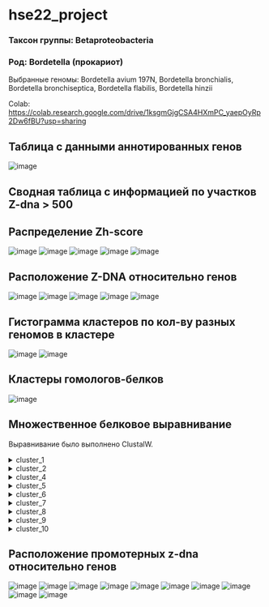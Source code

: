 # hse22_project
### Таксон группы: Betaproteobacteria
### Род: Bordetella (прокариот)
Выбранные геномы:
Bordetella avium 197N,
Bordetella bronchialis,
Bordetella bronchiseptica,
Bordetella flabilis,
Bordetella hinzii

Colab: https://colab.research.google.com/drive/1ksgmGjgCSA4HXmPC_yaepOyRp2Dw6fBU?usp=sharing
## Таблица с данными аннотированных генов
![image](https://user-images.githubusercontent.com/55449081/173464410-c0f2b94b-4b26-4b6b-9d1c-0b1208014822.png)

## Сводная таблица с информацией по участков Z-dna > 500

## Распределение Zh-score
![image](https://user-images.githubusercontent.com/55449081/173464463-411123a9-2dc4-45e1-beef-40828097fc8e.png)
![image](https://user-images.githubusercontent.com/55449081/173464477-06962e0c-e13b-43b1-9651-0f25a001f9ed.png)
![image](https://user-images.githubusercontent.com/55449081/173464496-a63ee966-5b25-4d03-ac69-f2c3162ddffd.png)
![image](https://user-images.githubusercontent.com/55449081/173464505-79c8032c-61a1-44e9-a7a1-275397b1f927.png)
![image](https://user-images.githubusercontent.com/55449081/173464512-12dbcf2f-e085-4a6f-9ef5-b1453e63d506.png)

## Расположение Z-DNA относительно генов
![image](https://user-images.githubusercontent.com/55449081/173464642-38e4cbb8-ec3e-4694-b7f7-0edc8b50724e.png)
![image](https://user-images.githubusercontent.com/55449081/173464656-14d2a9fb-bc81-4b2e-9c58-7c7777f3d97e.png)
![image](https://user-images.githubusercontent.com/55449081/173464661-1f59b1db-e247-402e-9360-fb768b76f233.png)
![image](https://user-images.githubusercontent.com/55449081/173464669-4c7e2333-f36b-4d5c-a963-8af6b538dff7.png)
![image](https://user-images.githubusercontent.com/55449081/173464675-af671567-45ed-4eb8-a2b7-4f9cea5d1d94.png)

## Гистограмма кластеров по кол-ву разных геномов в кластере
![image](https://user-images.githubusercontent.com/55449081/173464760-b8c33aa2-3e93-4546-8a0b-afd4d7614311.png)
![image](https://user-images.githubusercontent.com/55449081/173464766-47672324-19eb-4434-a193-1a2895e1423a.png)

## Кластеры гомологов-белков
![image](https://user-images.githubusercontent.com/55449081/173464944-34619e70-0d8d-42ed-be17-a825a7e49f2b.png)

## Множественное белковое выравнивание

Выравнивание было выполнено ClustalW.


<details>
  <summary>cluster_1</summary>
    
  ```  
CLUSTAL 2.1 multiple sequence alignment


WP_012416019.1      MPHYRSRTSTHGRNMAGARALWRATGMKDGDFGKPIIAVVNSFTQFVPGHVHLKDLGALV
WP_029578004.1      MPHYRSRTSTHGRNMAGARALWRATGMKDGDFGKPIIAVVNSFTQFVPGHVHLKDLGALV
WP_033451559.1      MPHYRSRTSTHGRNMAGARALWRATGMKDGDFGKPIIAVVNSFTQFVPGHVHLRDLGALV
WP_066653281.1      MPQYRSRTSTHGRNMAGARALWRATGMKDGDFGKPIIAVVNSFTQFVPGHVHLRDLGALV
WP_066343688.1      MPQYRSRTSTHGRNMAGARALWRATGMKDGDFGKPIVAVVNSFTQFVPGHVHLRDLGALV
                    **:*********************************:****************:******

WP_012416019.1      ASQIEAAGGVAKEFNTIAVDDGIAMGHGGMLYSLPSRELIADSVEYMVNAHCADAMVCIS
WP_029578004.1      AGQIEAAGGVAKEFNTIAVDDGIAMGHGGMLYSLPSRELIADSVEYMVNAHCADAMVCIS
WP_033451559.1      ASEIEAAGGVAKEFNTIAVDDGIAMGHGGMLYSLPSRELIADSVEYMVNAHCADAMVCIS
WP_066653281.1      AGEIEAAGGIAKEFNTIAVDDGIAMGHDGMLYSLPSRELIADSVEYMVNAHCADAMVCIS
WP_066343688.1      AREIEAAGAIAKEFNTIAVDDGIAMGHDGMLYSLPSRELIADSVEYMVNAHCADAMVCIS
                    * :*****.:*****************.********************************

WP_012416019.1      NCDKITPGMLMAAMRLNIPVVFVSGGPMEAGKVVSPTDGKVI-KLDLVDAMIKAADPNVS
WP_029578004.1      NCDKITPGMLMAAMRLNIPVVFVSGGPMEAGKVISPTDGKVIAKLDLVDAMIKAADPNVS
WP_033451559.1      NCDKITPGMLMAAMRLNIPVVFVSGGPMEAGKITSPVDGKVIAKLDLVDAMIKAADPNVS
WP_066653281.1      NCDKITPGMLMAAMRLNIPVVFVSGGPMEAGKIKSPTDGKVLAKIDLIDAMIKAADPAMS
WP_066343688.1      NCDKITPGMLMAAMRLNIPVVFVSGGPMEAGKIKSPTDGKVLAKIDLIDAMIKAADPKMS
                    ********************************: **.****: *:**:********* :*

WP_012416019.1      DAEAEQVERSACPTCGSCSGMFTANSMNCLTEAIGLALPGNGTIVATHAWRRGLFEQAGR
WP_029578004.1      DAEAEQVERSACPTCGSCSGMFTANSMNCLTEAIGLALPGNGTIVATHAWRRGLFEQAGR
WP_033451559.1      DAEAEEVERSACPTCGSCSGMFTANSMNCLTEAIGLALPGNGTIVATHAWRKGLFEQAGR
WP_066653281.1      DADVAEYERSACPTCGSCSGMFTANSMNCLTEALGLALPGNGTIVATHAWRKGLFEQAGR
WP_066343688.1      DADVAEYERSACPTCGSCSGMFTANSMNCLTEALGLALPGNGTIVATHAWRKGLFEEAGR
                    **:. : **************************:*****************:****:***

WP_012416019.1      LVVDLCRRYYEQDDASVLPRSIATKAAFENAMSLDVAMGGSTNTVLHLLAAAQEAGVDFT
WP_029578004.1      LIVDLCRRYYEQDDSSVLPRSIATKAAFENAMSLDVAMGGSTNTVLHLLAAAQEAGVDFT
WP_033451559.1      LVVELCRRYYEQDDASVLPRSIATKSAFENAMTLDVAMGGSTNTVLHLLAAAQEAGVDFT
WP_066653281.1      LVVDLCRRYYEQDDASVLPRNIATKAAFQNAMTLDVAMGGSTNTVLHLLAAVQEAGVDFT
WP_066343688.1      LVVELCRRYYEQDDASVLPRNIATKAAFENAMTLDVAMGGSTNTVLHLLAAVQEAGVDFT
                    *:*:**********:*****.****:**:***:******************.********

WP_012416019.1      MADIDRISRKVPCLCKAAPATDKYHIEDVHRAGGILGILGELGRANLLDLSCGNVHSGTL
WP_029578004.1      MADIDRISRKVPCLCKAAPATDKYHIEDVHRAGGILGILGELARADLLDLSCGNVHSGTL
WP_033451559.1      MSDIDRISRRVPCLCKAAPATDKYHIEDVHRAGGILGILGELGRADLLDLSCGNVHSGTL
WP_066653281.1      MADIDRISRRVPCLCKAAPATDKYHIEDVHRAGGVIGILGELARAGLLDLSTGNVHSGTL
WP_066343688.1      MADIDRISRRTPCLCKAAPATDKYHIEDVHRAGGVIGILGELARGGLLDLSVGNVHSGTL
                    *:*******:.***********************::******.*..***** ********

WP_012416019.1      GQAIAQWDVAGGAGEAAQTFYRAAPGGVPTTVAFSQDKTFLTLDLDRKAGCIRSKEHAYS
WP_029578004.1      GKAIAQWDVAGGAGEDAQKFYRAAPGGVPTTVAFSQDKTFLTLDMDRKTGCIRSKENAYS
WP_033451559.1      GEAINQWDINGGAGEAAQKFFRAAPGGIPTTVAFSQDATFLTLDMDRQTGCIRDKAHAYS
WP_066653281.1      GKALEQWDVNGGAGEAAQKFYRAAPGGVPTQVAFSQDQTYLTLDLDRANGCIRDLEHAYS
WP_066343688.1      GKALEKWDIAGGAGEQARKFYRAAPGGVPTQVAFSQDATYLTLDLDRSNGGIRDMAHAYS
                    *:*: :**: ***** *:.*:******:** ****** *:****:**  * **.  :***

WP_012416019.1      QDGGLAVLYGNLAEKGCIVKTAGVDESQWVFTGRARVFESQEDAVEGILGDKVEAGDVVI
WP_029578004.1      KDGGLAVLYGNLAEKGCIVKTAGVDESQWVFTGRARVFESQEDAVEGILGDKVVDGDVVI
WP_033451559.1      QDGGLAVLYGNLAEKGCIVKTAGVDESQWVFTGRARVFESQEDAVEGILGDRVQAGDVVI
WP_066653281.1      KDGGLAVLYGNLAEKGCIVKTAGVDESQLTFQGRARVFESQDQAVEAILADKIVPGDVVV
WP_066343688.1      KDGGLAVLYGNLAEKGCIVKTAGVDESQLVFKGRARVFESQDAAVEAILGDKVVAGDVVV
                    :*************************** .* *********: ***.**.*::  ****:

WP_012416019.1      IRYEGPKGGPGMQEMLYPTSYLKSKGLGKTCALFTDGRFSGGSSGLVIGHASPEAAEGGA
WP_029578004.1      IRYEGPKGGPGMQEMLYPTSYLKSKGLGKTCALFTDGRFSGGSSGLVIGHASPEAAEGGT
WP_033451559.1      IRYEGPKGGPGMQEMLYPTSYLKSKGLGKTCALFTDGRFSGGSSGLVIGHASPEAAEGGT
WP_066653281.1      IRYEGPKGGPGMQEMLYPTSYLKSKGLGKSCALFTDGRFSGGSSGLVIGHASPEAAEQGT
WP_066343688.1      IRYEGPKGGPGMQEMLYPTSYLKSKGLGKSCALFTDGRFSGGSSGLVIGHASPEAAERGA
                    *****************************:*************************** *:

WP_012416019.1      IGLVEDGDVIEIDIPKRRMHLAVDDAELARRRAAMDARGDKAWQPLDRERVVSLALQAYA
WP_029578004.1      IGLVEDGDVIEIDIPNRRMHLAVEDNELARRRAAMEARGEQAWKPVDRQRVVSLALQAYA
WP_033451559.1      IGLVEEGDTIEIDIPNRRIHLAVGDTVLAERRAAMQARGEQAWQPVDRERAVSQALRAYA
WP_066653281.1      IGLVRDGDAIQIDIPNRRIHLEVSATELAARRQEMESRGDRAWKPVDRQRVVSQALQAYA
WP_066343688.1      IGLVRDGDGIHIDIPNRRINLEVSEADLAARRQEMESRGDKAWKPGDRQRVVSQALQAYA
                    ****.:** *.****:**::* *    ** **  *::**::**:* **:*.** **:***

WP_012416019.1      ALATSADRGAVRDLSQIKR-
WP_029578004.1      ALATSADRGAVRDLSQLKR-
WP_033451559.1      ALATSADRGAVRDLSQLKR-
WP_066653281.1      ALATSADRGAVRDVSQLTRR
WP_066343688.1      ALATSADRGAVRDVSQLTRR
                    *************:**:.* 

  ```
</details> 

<details>
  <summary>cluster_2</summary>
    
  ```  
  
 CLUSTAL 2.1 multiple sequence alignment


WP_012418301.1      ------------MTETAN-RRSRLVLGNWKMHGSLAENASLLAALRAADPALHCEIGVCV
WP_142175291.1      ------------MTENAATRRTRLVLGNWKMHGSLAENASLLAALRAADPASHCEIGVCV
WP_003813996.1      ------------MTTAEN--RARLVLGNWKMHGNLAENAALLAELRAADAAAHCEMGVCV
WP_066655442.1      MQGTQSGTRGATASAAQDGARARLVLGNWKMHGSLNDNAALLTALRAGAGAATCEIGVCV
WP_066359364.1      ------------------------------MHGSLAENAALLDALRARAGAGTCQIGVCV
                                                  ***.* :**:**  ***   *  *::****

WP_012418301.1      PFPYLAQASAALSGSAISWGAQDVSAQAKGAFTGEVSASMLKDFGSRWALAGHSERRTLH
WP_142175291.1      PFPYLAQASAELSGSAIGWGAQDVSAQAKGAFTGEVSAAMLKEFGCRWALAGHSERRSLH
WP_003813996.1      PFPYLAQTAAALQGSAIGWGAQDVSAHAKGAYTGEVAAPMLAEFGCRWVLVGHSERRTLH
WP_066655442.1      PFPYLAQVEVLLKGSAVSWGAQDISVHDKGAYTGEVSGAMLNDFGCRWALAGHSERRAMH
WP_066359364.1      PFPYLAQAQALLDGSAVSWGAQDISVHDKGAYTGEVSAAMLKDFGCRWALAGHSERRAMH
                    *******. . *.***:.*****:*.: ***:****:..** :**.**.*.******::*

WP_012418301.1      GETDQEVADKARAALAAGLRPVVCVGESLAEREAGQTLAIIERQLAPVLALGREAVAGMV
WP_142175291.1      GETDQQVADKARAALAAGLVPVVCVGESLAEREAGQTLAIIERQLAPVLALGREAVAGMV
WP_003813996.1      AESDQLVADKARAALEAGLTPVVCVGESLQEREGGNTLGVIERQLEPVLALGRDALVRMV
WP_066655442.1      AESDVLVAEKAKAALAVGLTPVVCVGETLAEREGGNTLGVIERQLEPVLDLGAEALGRMV
WP_066359364.1      GETDELVAQKARTALAAGLTPVVCVGETLAEREGGNTLGVIERQLEPILALGAQSLNHLV
                    .*:*  **:**::** .** *******:* ***.*:**.:***** *:* ** :::  :*

WP_012418301.1      LAYEPVWAIGTGLSATPEQAQEVHAAIRAALAGLGATQVQVLYGGSVKAANAASLFAMAD
WP_142175291.1      LAYEPVWAIGTGLSATPEQAQEVHAAIRAALVKLGAGQIQVLYGGSVKAANAASLFAMAD
WP_003813996.1      LAYEPVWAIGTGRTASPEQAQEVHSAIRVALDGLQASQVRVLYGGSVKGANAASLFAMPD
WP_066655442.1      LAYEPVWAIGTGRTATPEQAQEVHSAIRVALRGLGVPQVRVLYGGSVKAANAATLFAMPD
WP_066359364.1      LAYEPVWAIGTGRTATPEQAQEVHGAIRVALRGLGVPQVRILYGGSVKAANAAELFAMPD
                    ************ :*:********.***.**  * . *:::*******.**** ****.*

WP_012418301.1      IDGALVGGASLVAEEFLRIAAN
WP_142175291.1      IDGALVGGASLVAEEFLRIAAN
WP_003813996.1      IDGGLVGGASLVAEEFLRIAAA
WP_066655442.1      IDGALVGGASLVADEFLRIAAI
WP_066359364.1      IDGALVGGASLVADEFLRIAAI
                    ***.*********:******* 
  
<details>
  <summary>cluster_3</summary>
    
  ```    
  
CLUSTAL 2.1 multiple sequence alignment


WP_012417221.1      MNTS-CLNIDLHCHSTMSDGMLPPADVARRAHANGVDVWALTDHDEVSGVAQARAAAAEL
WP_029580560.1      MDSA-RLNIDLHCHSTVSDGMLPPAEVARRARANGVDVWALTDHDEVGGLDEARAAAAEV
WP_003812407.1      MNIA-APNVDLHCHSTVSDGSMPPAAVARRAHANGVDVWALTDHDEIGGVAEAAQAAAGL
WP_066665243.1      MPIPRYSNVDLHCHSTVSDGVLSPADVAARARANGVDVWALTDHDEVSGLAEAAAAAADV
WP_066351773.1      MPTTPARNVDLHCHSTVSDGVLSPRDVALRARANGVDVWALTDHDEVGGLAEAAEAAREA
                    *  .   *:*******:*** :.*  ** **:**************:.*: :*  **   

WP_012417221.1      GMRFITGAEISVTWAGQTVHIVGLHFDDSNPALVEGLRKTRAGRAGRARQIGERLASLGM
WP_029580560.1      GLRYFTGAEISVTWAGQTVHIVGLCFDDKDRTLVEGLRKTRAGRAGRALRIGERLAALGM
WP_003812407.1      GMRFVAGVEISVTWAGLTVHIVGLRVDPANEALVQGLRDTRAGRAARAVQIGERLAGLGM
WP_066665243.1      GLRFVTGVEISVTWAAQTVHIVGLGFDAEHAVLREGLRRTRAGRADRARRIGERLADMGM
WP_066351773.1      GLRFVTGVEISVTWAGQTVHIVGLGFDPQHQGLREGLRRTRAGRADRARKIGENLAAMGM
                    *:*:.:*.*******. ******* .*  .  * :*** ****** ** :***.** :**

WP_012417221.1      PGAYEGALPFAGNPELISRTHFARYLVEAGYCPDVQTVFNTYLGDNCPGHVPMQWARLAD
WP_029580560.1      PGAYEGALPFAGNPELISRTHFARYLVEAGYCPDVQTVFNKYLGDDCPGHEPMQWATLAE
WP_003812407.1      PGAYEGALPFAGNPELISRTHFARFLVEAGYCPDVQTVFNKYLGDDCPGHVPMQWASLAE
WP_066665243.1      PGAFEGALPFAGNPELISRTHFARYLVEAGFCPDVQTVFTKYLGDDRPGQVAIQWATLAE
WP_066351773.1      PGAFEGALPFAGNPELISRTHFARYLVEAGFCPDVQTVFNKYLGDDCPGQVAIQWATLPE
                    ***:********************:*****:********..****: **: .:*** *.:

WP_012417221.1      AVGWIRGAGGRAVIAHPGRYKYTALQFAALFDEFLQLGGEGIEVVTGSHTKHEAVHYAGV
WP_029580560.1      AVGWIRGAGGRAVIAHPGRYKYTPLQFAALFDEFLQLGGEGIEVVTGSHTAQEAVHYAGV
WP_003812407.1      AVGWIRGAGGCAVIAHPGRYKYSPMQFDALYDEFLQLGGTGIEVVTGSHTSEEARRYAEV
WP_066665243.1      AVGWIHEAGGRAVIAHPGRYKYTRIQFSALFDEFKALGGEGIEVTTGSHTSEECRRYADV
WP_066351773.1      AVGWIHDAGGRAVVAHPGRYKYTPLQFTALFDEFQALGGEGVEVTTGSHTSDECRHYALV
                    *****: *** **:********: :** **:***  *** *:**.***** .*. :** *

WP_012417221.1      ARRYGFLASRGSDFHSMGESRVDLGCLPPLPEDLKPVWHDWV
WP_029580560.1      ARRYGFLASRGSDFHSAGESKADLGRLPPLPDDLKPVWHDWL
WP_003812407.1      ARRHGFLASRGSDFHSPTESRVDLGRLPPLPPDLKPVWHDWF
WP_066665243.1      AREHGFLASRGSDFHSPSESRVDLGRLPPLPADLRPVWHDWF
WP_066351773.1      ARERSLLASRGSDFHSPHESRVDLGRLPPLPADLKPVWHDWF
                    **. .:**********  **:.*** ***** **:******.


</details> 


<details>
  <summary>cluster_4</summary>
    
  ```  
CLUSTAL 2.1 multiple sequence alignment


WP_012415876.1      ----MAIDNRLLPNTLAAQAAALPSAWSQALAAPGVAQALDHIINHVEARLAAGATVYPA
WP_029579829.1      ----MAIDNRLLPHALAAQVAGLPAEWAQVLAAPRVALALDGVIRHVEARLAEGATIYPA
WP_003807216.1      ----MPNDNRLAPAALAAQAAALPAAWRHVLEQPAVARAFASVLGHVEQRLAEGAVVYPA
WP_066663680.1      MPLALPANNCLS-TPLAELANRLPPAWSAALREPSCARALADICAHVDQRVGAGVTVYPH
WP_066672232.1      ----MDNQNRLR-TPLSVLVSQLPEDWAPALAAPAAARALPELCGHVDGRVDAGATVYPC
                        :  :* *   .*:  .  **  *  .*  *  * *:  :  **: *:  *..:** 

WP_012415876.1      TPLRALSSLAPSEVRVVILGQDPYHGPGQAQGLAFSVPDDCKCPPSLRNIFKEIGRDYAL
WP_029579829.1      TPLRALSALAPSEVRVVILGQDPYHGPGQAQGLAFSVPDDCKCPPSLRNIFKEIGRDYAL
WP_003807216.1      TPFRALDQLAPADVRVVILGQDPYHGPGQAQGLAFSVPDDCKCPPSLRNIFNEIAVDYPR
WP_066663680.1      APFRALEMLAPQDVRVVILGQDPYHGPGQAQGLAFSVPDDCKRPPSLRNIFKEIAAEYPE
WP_066672232.1      TPFRALEMLQPRDVKVVILGQDPYHGPGQAQGLAFSVPDSCKRPPSLRNIFKEIAAEYPD
                    :*:***. * * :*:************************.** ********:**. :*. 

WP_012415876.1      DGKPG-HDLTPWVKQGVLLLNTALTVEDGQPASHAKRGWETVTDALFTQVAQDPTPKVFL
WP_029579829.1      SGTPG-HDLSPWVEQGVLLLNTSLTVEDGQPGSHAKKGWETVTDAIFARVAQDPAPKAFL
WP_003807216.1      PTR---HDLSAWTRQGVLLLNTSLTVEDGQPGSHAKRGWETVTDALIAEVARDPSPKVFL
WP_066663680.1      LGVPAGNDLTPWVRQGVLLLNTSLTVEDGQPASHARRGWEVVTDALIGLAARQPQPKVFM
WP_066672232.1      KGIPAGNDLTPWVRQGVLLLNTSLTVEDGQPGSHARRGWEAITDALIALVARQPQPKVFM
                          :**:.*..********:********.***::***.:***::  .*::* **.*:

WP_012415876.1      LWGAHAQAKAALLPPGHAHLVLSANHPSPLSATRAPTPFIGCGHFRLTNEWLEKQGQTLI
WP_029579829.1      LWGAHAQAKTALLPPGHPHLVLTANHPSPLSATRPPAPFIGCGHFRLTNDWLAKQGQTLI
WP_003807216.1      LWGAHAQAKQALVPADAGHLVLAANHPSPLSARRPPVPFVGCGHFRQTNAWLQQRGQKPV
WP_066663680.1      LWGAHAQSKRTLLPDNDTTLVLMANHPSPLSASRPPVPFLGCGHFRQANDWLLAHGQNVV
WP_066672232.1      LWGAHAQSKRPLLPDDGNTLVLMANHPSPLSASRPPQPFLGCGHFRLANDWLLTHGQEIV
                    *******:* .*:* .   *** ********* *.* **:****** :* **  :**  :

WP_012415876.1      DWTATFKKIPAQAEFRL
WP_029579829.1      DWTRTFKKNPHQAEFRL
WP_003807216.1      DWSGEQNNASRQGEFAL
WP_066663680.1      DWGLPDKKLAQQGEFRL
WP_066672232.1      DWGLPQKTLASQQEFRL
                    **    :. . * ** *
  ```
</details> 


<details>
  <summary>cluster_5</summary>
    
  ```  
CLUSTAL 2.1 multiple sequence alignment


WP_012418714.1      MLP--ALPTPTRFALRALNTLLDREAWARERLARHGGKTVRFALNGFGLSLTIDNEGRVQ
WP_029580073.1      MLPFPVLPTPARVALRVLNTLLDREAWARERLVRHSGKTLRFALGGFGAALTIDSEGRLQ
WP_003815107.1      MLPFAALPTLPRIAARALNALLERESWARDRLARHAGKTVRFALGGLALSLTIDSEGRVQ
WP_066663254.1      MLPIPALPDPTRLPVRALNALLRREDWARARLARHGGKTVRLAAGAFKLSLTIDSEGYTD
WP_066672109.1      MLAIPALPDPGRAAVRALNALLRREDWARARLARHAGKTVRLAGGALKLSLTIDSEGYTD
                    **.  .**   * . *.**:** ** *** **.**.***:*:* ..:  :****.**  :

WP_012418714.1      ESDPAIVPDVTLSALPERLSLLQFLP------------------------GSPKP---DM
WP_029580073.1      EADPAIVPDVTLSAVPERFSLLRLLP------------------------GSPRP---DL
WP_003815107.1      EADSAVVPNVTLSAA-ESFSLARLLP------------------------GDGRA---DF
WP_066663254.1      IADRAIVPDVTLTVDPARFSVVRLLR-----GPG-------DGALQSDPAATARARADAI
WP_066672109.1      LADPAVVPDVTLTADPSRFRLARLFQAGAENGPAGVARPGMDDREGSDPAASARARAEAI
                     :* *:**:***:.    : : :::                         .  :.    :

WP_012418714.1      AEVTHISGDAALAQVVADLARDLRWDAQDDLARVIGDIPALRLTAGLQAFLRGTREAARR
WP_029580073.1      AEVTHISGDAALAQVVADLARDLRWDVEDDLARVVGDIPALRLISGAKAVLQGSRQAAGR
WP_003815107.1      ADLTHISGDAALAQVVADLARDLRWDAEDELARVVGDIPAARLLGGVRALAGGAREAGGR
WP_066663254.1      ADMTHISGDAGLAQVVAELAAQLRWDAEDDMARLIGDIPAMRLAGGARALSAGLRNAASR
WP_066672109.1      ADMTHIAGDAGLAQVVAELAAQLRWDVEDDLARWLGDIPAARLVAGARAVSAGLRGAAAR
                    *::***:***.******:** :****.:*::** :***** ** .* :*.  * * *. *

WP_012418714.1      MAGNTAEYLAEESRVLAGRPVFEQWRLDLTELQQDTDRLARSIGALQSRLAALPLRGNRS
WP_029580073.1      LAGNAAEYLAEESGMLAGRPALEQWRLDQADLERETQRLAHSVAALQARLAGLAPGGARS
WP_003815107.1      LARNVSEYLAEESAVLVGRPQWEQWRLDLARFGADSDALARSAAALEARLARLDARRGA-
WP_066663254.1      LGSNLAEYLSQEQPVLTARPSMEAWHEGVAQAQASIEALHARATALQARVGRLGAGRGAA
WP_066672109.1      LGGNLAEYLSQERPILAPRTLMGNWADDIARANAALDAAHARATALQARLARVQD-RQDA
                    :. * :***::*  :*. *.    *  . :      :       **::*:. :       

WP_012418714.1      --------
WP_029580073.1      --------
WP_003815107.1      --------
WP_066663254.1      SYRGKGGT
WP_066672109.1      AARGNGGA


  ```
</details> 


<details>
  <summary>cluster_6</summary>
    
  ```  
CLUSTAL 2.1 multiple sequence alignment


WP_012416544.1      MAHRHSPVINRQVRIELLRARAAIEREALAQNIAEAGHALEPSNLIKSLLPRFSKGQTSQ
WP_029579467.1      MAHRQSPAVERQVRIELLRARAAIERESLAQSIAEAGQALEPANLVRGLLPRLTQGGATQ
WP_003809434.1      MA-RHSASVDRMVRLELLRARAALEREALAQGIVEAGRTLTPGNMVKSIWPSLGKANTSR
WP_066662303.1      MS-KISPAVDRQVRIELLRARAAVEREALVHGMTDLTQSLSPRHLVKSLMPRMGVGNSSK
WP_066345025.1      MS-KMSPEVDRQVRIELLRARAAVEREALVHNVAGLTASLSPSHLVKGLVPRLSAGNMPM
                    *: : *. ::* **:********:***:*.:.:.    :* * ::::.: * :  .  . 

WP_012416544.1      WLVQAYNLARRYPFVSSAASALFMR-GGKRLGFLRWAGIGLAGWQLFRTWKAEQKSDES-
WP_029579467.1      WMWQAYRLARRYPIVSSAASALFMG-GGKRLGMLRWAGLGLVGWQLLRAWLKPDDRGQA-
WP_003809434.1      LFWQAFALVRRYPFVSSTLSAMVMGRGARRSGLLKLAGVALVGWQAYRIWQSAREERQAD
WP_066662303.1      LAWQAFSMVRRYPVIMSTVSAVFLR--GKRSRLLKLATAATVGWQVYRGWRARHDADA--
WP_066345025.1      MAWQAFSVVRRYPVIMSTLSAIFLR--GKRSRLLKLATAGAVGWQVYRGWRARQASDAAT
                       **: :.****.: *: **:.:   .:*  :*: *  . .***  * *          

WP_012416544.1      ----------------
WP_029579467.1      ----------------
WP_003809434.1      ----------------
WP_066662303.1      ---TSPVGPTSHQPYP
WP_066345025.1      QAVTNPVPPTSRPLSF

  ```
</details> 


<details>
  <summary>cluster_7</summary>
    
  ```  
CLUSTAL 2.1 multiple sequence alignment


WP_012417834.1      MQVILLEKVSNLGNLGEVVRVRDGYARNFLIPQKKARRATDAALKEFEARRVELEKIQAE
WP_029579689.1      MQVILLEKVVNLGNLGEVVRVRDGYARNFLIPQKKARRATEAALQEFEARRAELEKAQAE
WP_003813092.1      MQIILLEKVANLGNLGEVVRVRDGYARNFLIPQKKARRATDAALKEFEARRAELEKVQAE
WP_066656299.1      MEVILLEKVPGKGNLGDIVRVRDGHARNWLIPQKMARRATAAAKQEFEARRAELEKIQAE
WP_066352661.1      MEVILLEKVPGKGNLGDKVRVRDGYARNYLIPQKMAQRVTPKVLEAFEARRAELEKAQAE
                    *::****** . ****: ******:***:***** *:*.*  . : *****.**** ***

WP_012417834.1      KLAAAQALGERLNGYQLKVAQKAGVDGRLFGSVTNADIAEGLRTAGFEGVEKSQVRLPNG
WP_029579689.1      KLAVAQALGERLNGYQLKIVQKAGVDGRLFGSVTNADIAEGLRAAGFEGVEKGQVRLPNG
WP_003813092.1      KLAAAQALAERLNGFQLKISQKAGVDGRLFGSVTNADVAEGLRKAGFEAVEKSQVRMPNG
WP_066656299.1      KLAAAQSVGERLSGQQVKILQKAGVDGRLFGSVTSADIVEALRKAGFDTVEKAQVRLPAG
WP_066352661.1      KLAAAQSVGERLNGQQVKIQQKAGVDGRLFGSVTSADIMEALHKAGFESVEKSNVRLPAG
                    ***.**::.***.* *:*: **************.**: *.*: ***: ***.:**:* *

WP_012417834.1      QLKTVGEFPIQVGLHADVLVDVTVLVEGEMN
WP_029579689.1      QLKAVGEYPVQVALHADVLVDVTILVEGEMN
WP_003813092.1      QIKAVGEYPVQAVLHADVVADVVVLVEGEMA
WP_066656299.1      PLKAVGEYSVQVALHADVVTDVTIVIEGDIA
WP_066352661.1      PLKAVGEYPVQVGLHADVVAEITVVVEGDIA
                     :*:***:.:*. *****:.::.:::**:: 
                                    

  ```
</details> 


<details>
  <summary>cluster_8</summary>
    
  ```  
CLUSTAL 2.1 multiple sequence alignment


WP_012416172.1      MIKLRAVLRHVLVWWLPGLAMLAALAASFVLWLVATQNGSRLLLTSAVQLLDGQIENIEG
WP_142175477.1      MTKLRAVLRHLLIWWLPGLAMLAALAASFVFWLVASHNGSRLLVSSAVQLLGGEVENIEG
WP_126622022.1      MSKIWGVVRHILVWWVPGVAMLAALACGFVFWTVASQNGTRLLLDTVARQLDGEIAGVRG
WP_066653772.1      MKVLRGLIRNVLVWWLPTLLLVFAVAAGAAGWVFATQAGARWLVQTAVAQLDGRVQAVQG
WP_066667941.1      MKILARLLRDVVVWWLPTLLLFLCAVGAGAAWLAGTQAGAQWLARNALPQAGARAQDVTG
                    *  :  ::*.:::**:* : :. . . . . *  .:: *:: *  ..    ...   : *

WP_012416172.1      SVLRGLRIGKLDVTVAATQVRADDLGLDVDWRALGQGRAHVRALTAANLAIGLPPSEEAG
WP_142175477.1      SVLLGLRLGRLDVTVAGTRIEAGNLWLDVDWSELGHRRAHVRALTADRLAVGLPPPGPDG
WP_126622022.1      SVLRGLRVDRIRLSVADVDVAVDDLRLDVAWRALGQRLLHVRELAATRVEVGLHTP----
WP_066653772.1      SLWRGLRVGRLSIDVSGVAVAATDLAVQLAWPDLLQRRLRVSDLSVADLAVVVGPTDPRT
WP_066667941.1      SVWRGLRFGHLSVDTDGVSVDARDLALTVQWAELLQRRLRVRDLSAASLTVDIADTPADA
                    *:  ***..:: : .  . : . :* : : *  * :   :*  *:.  : : :  .    

WP_012416172.1      AKPPQESGLPESLSLPVSIDVDRLAVGRFSLTQAGKPLPVALSDIVLALHVQRDKAARLA
WP_142175477.1      QADGEAGGLPESLSLPVSIDVDRLAVGEFALRRGGQPLPVGLHDIALALHVQREAAARLE
WP_126622022.1      ATPPPDSDEPFALRLPVELALDRLSLGEFVLRQDGEPLPVSAGELQASLAAGR-HGARLT
WP_066653772.1      ETPAPAGTPP---SLPLDIVVERLAVGTFALHRDGQPLPVALSGLQAAGSVTA-GGARLR
WP_066667941.1      TPAEASGGPP---SIPLDIVVEHLAVDEFSLRLNGEPLPVAVGGLQAALRAGA-GGAEVR
                          .  *    :*:.: :::*::. * *   *:****.   :  :  .    .*.: 

WP_012416172.1      VESLRVDHDEGQLRLNGVLDLHELAAPWPLSAQIEARAAATRPDSTLCVEWD--HAGRKR
WP_142175477.1      IQSLRVDHPQARLRLNGLLDVRRLAAPWPLSARLQARLAAARSDASVCAELGGVKPAQQR
WP_126622022.1      LDSLRVTHAVGTLRAQGRLDVASLAQPWPLTASLDLQAQGSGPESPLCLAPLLDARDKTA
WP_066653772.1      IDALHAAHAVADADLRGEATLKQLAAPWPLDANVHVSIRGTTPESPVCVGRFVTAAAPAP
WP_066667941.1      IDALDLKHDWGDARLKGQAELKRLAAPWPLNARLHVTAQGQGADSPLCVGRLVGDLAKGK
                    :::*   *  .    .*   :  ** **** * :.    .  .::.:*            

WP_012416172.1      EEAAAKAGELGAYLMTQPQAQHQAAALLG---RDAVIDDTGRQRWLETLDQMCPVTVSVR
WP_142175477.1      EQEAARAGEQGAYLVTRPEVAESAASTLGGQAPDAGEAALRRERWREAVGQLCPIALSAQ
WP_126622022.1      KDKAATDKGKDKGKDKGKDKGKDKGKDKG---KDKGKDDAGEK--PDEPADPCGLALQVQ
WP_066653772.1      SPSASHRGAATTPAAAASNRQAGAA-----------------PAAASDSADPCHVDADLR
WP_066667941.1      S----------APSAAGS---------------------------PAHPVDPCLIEADVQ
                    .                                                 : * :  . :

WP_012416172.1      AQGSMDQLALTLKGDGGGIAIDAQAALAPLAAFPLRGARVDIKRDDGSGLSATLDWQTAE
WP_142175477.1      AEGSLDRLAVTLQGSGAGLQLDAQAGLAPMAGFPLRDARLDLKRDDGSGLGAVLDWQGAG
WP_126622022.1      AQGTLEQLEAELTGAGQGLALEARAGLLPQAPFPLRTASLKLTREDKSSLAATLDWQPQP
WP_066653772.1      LDGSLDAMDADLQAQGAGAALVAHAELTPQGRIPLRRATLALELADRTSAGLALEVARDD
WP_066667941.1      ADGSLDAMAATLAAQGAGAHLAAKADLAPQAAMPLRAADASLRLADGTSASVSLAVARDD
                     :*::: :   * . * *  : *:* * * . :*** *   :   * :. .  *      

WP_012416172.1      QAGAPDHVKAELRADRLDLRRLVGDRLPQALLSAQAEVQAEVLNLSELLSASVRLNIAPD
WP_142175477.1      QPGTPDRVQARVTADRLDLKRLLGDWLPPAILSAEAEIKAGVQDLSDLRSADVRLRVAPD
WP_126622022.1      GQPGRDRVVATFEAERLDLQRLAGEAIPPAMLSARGGLDAEVDDLSRLHRATLTLDVTKG
WP_066653772.1      AAAT-NRVQGKLTADRLDLGRLLAGLVPPAMLSTRASFDAEFTDRYVLRRAAVDLGVDKG
WP_066667941.1      AAGG-IRVRGKIAADRLDLARLSGNAIPPSVLSTGGGFDALLTDAYVLRDAGLDLSIGAG
                          :* . . *:**** ** .  :* ::**: . ..* . :   *  * : * :  .

WP_012416172.1      SRWNQQALSGAVKADLR----------AGGGALAPGLPAGWRLPMLDIDLTLGKNRILAQ
WP_142175477.1      SRWNKQPLAGALSFELRTE--------DGGAALAPGMPAGWRLPRLDLDVTLGKNRLRAQ
WP_126622022.1      SSWNRHPLAGKVAASVSALGDPPGAFATAAPAQPHALPGGLRVDQLDVDLQLGPNRVRAQ
WP_066653772.1      SLWNRKALDGTARARVVTSAE------PDPTADWPAALADIRIEDLAVDLRLGRNRVRAQ
WP_066667941.1      SRWNSQPLDGTARGRVMTAAN------EQPAADWTAALADVRVQGLAVDLRLGRNRLRAQ
                    * ** :.* *     :               *   .  .. *:  * :*: ** **: **

WP_012416172.1      GELQAQRARLMLDARAPELAAFWPDLPGGAVLKATLDGDAAHHRGKLDARYTPPGAQPKL
WP_142175477.1      GGLQEAQARLALDVQAPELAAFWPELPGGVMLKGEVDGQAGRHQGKVQARYLPPRSQPKR
WP_126622022.1      GKLDERAGALKLDAQAPRLDAFWPGIPGAASVKAALDGALARHRGRIEAAYTPADARARV
WP_066653772.1      GSIGPRNGEIALDAAAPELSAFWPGLGGAASLQGKLAGTPARHRVELRGAYTPPNERAGM
WP_066667941.1      GSIDPAGGAITVDAAAPQLASFWPGLEGAATLQAKLTGTPARHRVELRGGYTPARSRPGM
                    * :    . : :*. **.* :*** : *.. ::. : *  .:*: .: . * *.  :.  

WP_012416172.1      LGRAPVEARLAFDGGWAE------QDGQAGWRGKLTGLSAQSAGFTVAIPGAMALAYLP-
WP_142175477.1      LGSAPVEAQLAFDGGWGE------AEGLAGWRGRVSGLSVQSAGFTVAVPGVVALAYMPG
WP_126622022.1      LGRARAQAQLEFSGGWGAG--PAAEGAAAGWRGSVSRLTADSAGFALALERSVTLAYVPE
WP_066653772.1      LGRARMEASVLVEGGYGATAGAGSATQELGWRGTVDKLSASHAGFQLAVARPVKVAWMPH
WP_066667941.1      LGSAPMQASLDVSGGYGPGQGTDAASQLPGWRGTVSRVSFSHAGFDVALPRPVTVAWLPH
                    ** *  :* : ..**:.            **** :  :: . *** :*:   : :*::* 

WP_012416172.1      -DAPQWQWQVGAAQIQAVFPDKQSLVLSHAGSRGGPERWESAGRANNFVLRASMVRQLMQ
WP_142175477.1      AAAPAWQWQVGAAEIQARFPDKQRLSLSHGGSRGGPGRWETAGRAENFELRATMLRQLMA
WP_126622022.1      ALAPQWQWQVGATTLALTFPDKQRVALAHAASRGGAGRWETAGRADALVITAAMVRQILV
WP_066653772.1      ATAPRWQWDVGPARIELGLPGGDRAVLDHAGSRAGAGRWETAGRMDNLVLTPAVVRQVIR
WP_066667941.1      ARAPTWQWQVGPARIELGMPGGDRAVVDHQGSRGGDGRWETAGRMDDLVVTPALIRRIRR
                      ** ***:**.: :   :*. :   : * .**.*  ***:*** : : : .:::*::  

WP_012416172.1      ALEPEAG------AAAKVNAVTADVQRRIALDFSWDLKYDQALSGRVRLARRDGDLQIPG
WP_142175477.1      ALGQENKE----NPGGRVNAMVSDEQRRIALDVSWDLKYAGALSGRARLARRSGDLRMPG
WP_126622022.1      ALDPEAVARAERDSGSPVNAPVPAAQRRISLDASWDLKFAGALAGKVRVARRDGDLRIPG
WP_066653772.1      ALDPDAAAQGAQRRTARVNARVPASQRRIALDVSWELRFAGALSGRARVERRSGDLLIPG
WP_066667941.1      AVDPDAVAREAQARQSRVNARVAASQRRFGVDASWDLRYAGALTGKARLARRSGDLLVPG
                    *:  :          . *** ..  ***:.:* **:*::  **:*:.*: **.*** :**

WP_012416172.1      DPPIPLGLKTLQLDLSATPGGGNASRINAALALTTEHMGDVKATASTQLR-----GLTLP
WP_142175477.1      DPPIALGLKTLQLDLTASAGQGGASRLDAALDVDTEKMGRVKATATTQLK-----GLALE
WP_126622022.1      DPPIPLGLRTLVLEANATPTGGQASRLDARLDMATARMGAINGTASATLG-----GLALD
WP_066653772.1      DPPMPMGLRKLVLAVSATPVSAGGSRVEADLQLDTAKMGSLRGTGAAMLATTRDGGIGLA
WP_066667941.1      DPPMPLGLRDLVLDLNATATGGRNSRLDAALRVDTAAMGSLRATATAMLAATAAGGIGLA
                    ***:.:**: * *  .*:.  .  **::* * : *  ** :..*.:: *      *: * 

WP_012416172.1      PNQAIRAEVSADIADLAWVGLFVSDTLELGGSLRANVRADGSLGGAWKASGSIEGDKLRM
WP_142175477.1      PRQPVRADINADIADLAWLGLFVGDTLELGGSLRANARIDGSLAGGWQANGAIEGDKLRV
WP_126622022.1      PRQPIRVALDADVTDLAWLGLFVGDTLEVGGMLKANVRAQGSLDGKWNASGTVNGDKLRV
WP_066653772.1      PRQPLRVSLDADISDLQWVEIFTGDDMELGGALQANIQAQGLPGQPWQASGTVRGQKLRF
WP_066667941.1      PRQPVRASLNADIDDLKWVELFTGDSTEIGGALKASVQAQGMPGGDWTANGTVQGQKLRY
                    *.*.:*. :.**: ** *: :*..*  *:** *:*. : :*     * *.*::.*:*** 

WP_012416172.1      VRIDDGVRLMDGTLRARLDGDRVVLESLRFPAVLRVMPDEWRTKEWITTNPGAKGGYLEA
WP_142175477.1      VRIDDGVRMVDGTLRARLAGDRLVLDSLRFPAVLRVMPDEWRTKEWVTTNPEAKGGYAEA
WP_126622022.1      VRIDDGVRLIDGTLRARLQDDRVILDSLRFPASLRVMPAEWRTREWVSTNPDAKGGYLEA
WP_066653772.1      VRIDDGVRLLDGTLSARLQQDRLVIESLRFPATLRVLPTEARTREWVTRNPDARNGYVEA
WP_066667941.1      VRVDDGVRLVDGTLSARLREDRLIVESLRFPAILRVVPTEARTREWVTRDPDAKNGYIDA
                    **:*****::**** ***  **::::****** ***:* * **:**:: :* *:.** :*

WP_012416172.1      KGDWNLAESAGRVGVTLYRFPALQRSDRYAMVSGKVDIDAALPRVSIDGSITADAGWFSL
WP_142175477.1      RGEWGLTDMAGRIGVTLYRFPALQRSDRYAMVSGRVDIDIALPRINIDGEITADAGWVSL
WP_126622022.1      TGQWELSAARGQVRLQLHRFPALQRSDRYGMVSGVVTLDAALPRISINGDITADAGWVSL
WP_066653772.1      TGTWSLTDATGQAHITLHRFPVIQRADRFAMMSGRIDIDAALPRMTLRGDVRADAGWASI
WP_066667941.1      SGAWRLADAAGQVRIVLRRFPLIQRADRFAMVSGHVDIDAALPRISIHGDVKADAGWASL
                     * * *:   *:  : * *** :**:**:.*:** : :* ****:.: *.: ***** *:

WP_012416172.1      EILQGVPTLDDDVRVVHPGQ--SLKAGPPIQLSMDLKVDMGPRFYITGMGLDAGLVGSIQ
WP_142175477.1      EILQGVPSLDDDVRVVRPGD--DQKAGPPIQVGINLKVDMGPRFYITGMGLDAGLIGDLQ
WP_126622022.1      EILQGVPTLDDDVKVVRAGQKNAQGDGPPLQIDMNLKVDMGPRFYITGMGLDAGLLGSIQ
WP_066653772.1      EVLSEVPTLDGDVIVHRSGEE-EEAASTPLQTDMDLNVDLGPRFYLTGMGLDAALGGSIR
WP_066667941.1      DVLSEVPTLDGDVVVHRPGDE-DAAPSTPLQTDMDLNVDLGPRFYLTGMGLDAALGGSIR
                    ::*. **:**.** * :.*:      ..*:* .::*:**:*****:*******.* *.::

WP_012416172.1      ILMQDGRLSGIGALHTRDGGIEAYGQKLRLRRGTLTFQGRLDNPLLDIEALRTGKAVEAG
WP_142175477.1      IVMQGGRLTGMGALHTRAGGIEAYGQKLRLRRGTLTFQGRLDNPILDIEALRTGEAVEAG
WP_126622022.1      IRLQEGRLTGYGALRTRGGGIEAYGQKLRLRRGTLTFQGRLDNPLLDIEALRTGEQVEAG
WP_066653772.1      IRYAGGRLTGTGALHTRSGRIDAYGQRLQLRRGTVTFQGSLDNPLLDIEALRTGEQVEAG
WP_066667941.1      IRYVDNRLTGTGAVRTRAGRIDAYGQRLMLRRGSVTFQGPLDNPLLDIEALRTGEQVEAG
                    *    .**:* **::** * *:****:* ****::**** ****:*********: ****

WP_012416172.1      VRVAGTAQRPRIDLVSYPDVSDVEKLSWLVLGRGPDAGGGDTALLLSLGTSLLSGKGPPL
WP_142175477.1      VRVAGTAQRPRIDLVSYPDVSDVEKLSWLVLGRGPDAGGGDTALLLSIGTALLGG-GQPL
WP_126622022.1      VRVAGTAQRPRIDLVSYPDVSDVEKLSWLVLGRGPDASGGDTALLLSVGTALLGG-GQPF
WP_066653772.1      VRVSGTAQRPRIDLISYPDVSDVEKLSWLVLGRGPDSSGNDTALLVSVGTALLGN-GEPF
WP_066667941.1      VRVSGTAQRPRIDLISYPDVSDEEKLSWLVLGRAPDASGNDTALLVSLGTSLLGD-GEPF
                    ***:**********:******* **********.**:.*.*****:*:**:**.. * *:

WP_012416172.1      YKQFGLDDVSMRTGAIGSSGSVLPDRTVASSVNRDADADLATQFLVASKNFANGITLSVE
WP_142175477.1      YKQFGLDDVSVRTGAIGSSGSLLPDRTVASSVNRDADADLATQFLVASKNFANGITLSVE
WP_126622022.1      YKQFGLDDVSVRSGAIGSSGSLLPDRTVAAGVNRDSDADLATQFLVASKRFANGITLSVE
WP_066653772.1      YKQFGLDDVSVRNGAIGSTGSLLPDQTVAGSVNQDSTASLATQFLVASKNFSNGVTLSVE
WP_066667941.1      YKKFGLDDVTVRNGTLGSSNSLLPDQTVAGNVNQDASQTLATQFVVASKNLAQGITLSVE
                    **:******::*.*::**:.*:***:***..**:*:   *****:****.:::*:*****

WP_012416172.1      QAMSGSETVGRASYALAKGLSLDLKGGSVNGIELVYRWLGGQ
WP_142175477.1      QAMAGSETVGRASYRLARGLSLDLKGGSVNGIELVYRWLVGQ
WP_126622022.1      QALAGSETVGRASYRLARGLSLDLKAGSVNGIALVYRILLDD
WP_066653772.1      QALAGSETVGRLSYRLSRRWSVDLKGGSVNGLALVYRTFLGD
WP_066667941.1      QALAGSETVGRLSYRLSRRWSVDLKGGSVNGLELVYRTFLGD
                    **::******* ** *::  *:***.*****: **** : .:
  ```
</details> 


<details>
  <summary>cluster_9</summary>
    
  ```  
CLUSTAL 2.1 multiple sequence alignment


WP_066639044.1      MTLTLAHYLILGAILFAIGIFGIFLNRRNLIILLMSIELVLLAVNMNFVAFSSWSGDTAG
WP_066353466.1      MTLTLAHYLILGAILFAIGIFGIFLNRRNLIILLMSIELVLLAVNMNFVAFSSWSGDAAG
WP_003813920.1      MTLTLAHYLILGAILFAIGIFGIFLNRRNLIILLMSIELVLLAVNMNFVAFSSWFGDIAG
WP_029578773.1      MTITLAHYLILGAILFAIGIFGIFLNRRNLIILLMSIELVLLAVNMNFVAFSSWFGDTAG
WP_012416736.1      MTITLAHYLILGAILFAIGIFGIFLNRRNLIILLMSIELMLLAVNMNFVAFSSWFGDTAG
                    **:************************************:************** ** **

WP_066639044.1      QVFVFFILTVAAAEAAIGLAILVLLFRNLNTINVDELDRLKG
WP_066353466.1      QVFVFFILTVAAAEAAIGLAILVLLFRNLNTINVDELDRLKG
WP_003813920.1      QVFVFFILTVAAAEAAIGLAILVLLFRNLNTINVDELDRLKG
WP_029578773.1      QVFVFFILTVAAAEAAIGLAILVLLFRNLNTINVDELDRLKG
WP_012416736.1      QVFVFFILTVAAAEAAIGLAILVLLFRNLNTINVDDLDRLKG
                    ***********************************:******


  ```
</details> 


<details>
  <summary>cluster_10</summary>
    
  ```  
CLUSTAL 2.1 multiple sequence alignment


WP_012417410.1      MIFTLLAFVVALGILITFHELGHYWVARLCGVRVLRFSVGFGRVLLRRQDRHGTEWAISA
WP_142176226.1      MIFTLLAFVVALGILITFHELGHYWVARLCGVRVLRFSVGFGRVLLRRRDRNGTEWAVSA
WP_003811786.1      MLFTLLAFVVALGTLITFHELGHYWIARLCGVRVLRFSVGFGRVLARRTDRHGTEWAISA
WP_066659213.1      MLFTLLAFAVALGILITFHELGHYWAARLCGVRVVRFSIGFGKVLLRRVDRQGTEWAVSA
WP_066669453.1      MLFTLLAFAVALGILITFHELGHYWAARLCGVQVLRFSVGFGKVLLRRVDRHGTEWAVSA
                    *:******.**** *********** ******:*:***:***:** ** **:*****:**

WP_012417410.1      IPLGGYVKMQDDPLPGATPAQAAEAFNTQPVGRRFAIVAAGPVFNLILAVALYAGLNMVG
WP_142176226.1      IPLGGYVKMQDDPPPGATPAQAAEAFNTQPVGRRFAIVAAGPIFNLILAVALYAGLNMVG
WP_003811786.1      IPLGGYVKMQDDPPAGASAAEAARSFNAQPVGRRIAIVAAGPLFNLFLAVVLYAGLNLAG
WP_066659213.1      IPLGGYVKMQDDAPAGASTAEKAASFNSQPVRNRILIVAAGPVFNLILAVLLYAGLNLAG
WP_066669453.1      IPLGGYVKMQDDPPPGAPAAEAARAFNPQPVGKRILIVAAGPVFNLILAVFLYAGLNLAG
                    ************. .**..*: * :**.*** .*: ******:***:*** ******:.*

WP_012417410.1      TQVPAPILGQPAANTAAAAAGVEAGDRIEAVDGRDVNSWTDARWRLFDRLSAGGPVQIEV
WP_142176226.1      TQVPAAILGQPAEHSAAAAAGVAAGDRVESVDGRAVASWTDARWRLFDRLSSGAPVQLEV
WP_003811786.1      TEVPAPVVGQPAAGTPAAQAGLMAGDRIEAVQGRAVDSWNDARWRLLDVLSSQGEAQLEV
WP_066659213.1      VEEPAALLAQPTVDTPAARAGFQAGDRIVAIDGEPVSSWNDARWLLMDHISGGGRVDIDV
WP_066669453.1      VEEPAAFLARPAAGTAAAHAGLEGGDRILSIDGEPVVSWNDARWQLMDHISSGGRVQIGV
                    .: **..:.:*:  :.** **. .***: :::*. * **.**** *:* :*. . .:: *

WP_012417410.1      RDDKGAVRELTLSLPASERVDPSEADPVQIAGLRLQSARPLVRGVVAGSVGQEAGLREGD
WP_142176226.1      RGENGVPRTLVLALPPGERLDPSEADPVQLAGLRLQAAKPVVRGVIAGGAGEAAGLREGD
WP_003811786.1      RGPGGAARGLVLQVPGGNRLDPADGDPLAETGLRLAQPKPVVREVIAGGAGEQAGLRGGD
WP_066659213.1      QAAQGGTHERVLTLGQNS-LDPAQGDPLAVAGLRLQEPKPVVRGVVSGSAGEQAGLRNGD
WP_066669453.1      RSPQGATHERELTLGESS-LDPAQGDPLALAGLRLQEPRPVVRGVVAGSAGEQAGLRAGD
                    :   *  :   * :  .. :**::.**:  :****  .:*:** *::*..*: **** **

WP_012417410.1      LILSAGGLPMPDASVLVRTIQEHAGKPLALVLQRDGVPLDITLVPRAETVQ-GQVIGRIG
WP_142176226.1      LVLTAAGQPVADAGALVRVVQEYAGKPLALTLRRDGAALSLAVTPRAETVQ-GQVVGRIG
WP_003811786.1      LIVAAGQAADLDAGALVALIQRHAGQPLALTVQRGADRLTLTVVPRAESVQ-GQEVGRIG
WP_066659213.1      VILAVGDQPAQDVSTVVQTVQQHAGLPLPMLVRRDGAAVTLTVTPKAERAEGGGTVGRIG
WP_066669453.1      VILAVDGQPAGDVSSVVQAVQRQAGRAVPLLVRRDGADVTLTVTPRAERIENGETVGRIG
                    ::::.   .  *.. :*  :*. ** .:.: ::*..  : :::.*:**  : *  :****

WP_012417410.1      VQLGGDVPMVLERFGLGESLWRGAQRTWDTAWLSLRMMGRMVPGEVSWRNISGPVTIADY
WP_142176226.1      VQLGGDVPMVLERFGPLDSLWRGVQRTWDTAWLSLRMMGRMVLGEVSWRNISGPVTIADY
WP_003811786.1      VQLGGDIPMVTVRYGVIDSVWRGAQRTWDTAWLSLRMMGRMVLGEVSWRNISGPVTIADY
WP_066659213.1      VQLGGDVPMVTVRYGLGESLWRGATRTADTAWFSLRMMGRMITGAVSWRNISGPVTIADY
WP_066669453.1      VQLGGDIPMVTVRYGPMDSLWQGVTRTADTAWFSLRMLGRMVTGAVSWRNISGPVTIADY
                    ******:***  *:*  :*:*:*. ** ****:****:***: * ***************

WP_012417410.1      AGQTARIGLEAYIAYLALISISLGVLNLLPIPMLDGGHLLYYLVEIIRGRPVPDRWIDLG
WP_142176226.1      AGQTARIGLEAYIAYLALISISLGVLNLLPIPMLDGGHLLYYLVEIIRGRPVPDRWIDIG
WP_003811786.1      AGQTARIGLEAYIAYLALISISLGVLNLLPIPMLDGGHLLYYLVEIVKGSPVSDRWIDIG
WP_066659213.1      AGQTARVGLAAYIAYLALISISLGVLNLLPIPMLDGGHLLYYLIEIVRGSPPPSRWLDFG
WP_066669453.1      AGQTARVGLAAYIAYLALISISLGVLNLLPIPMLDGGHLLYYLIEIVRGSPPPSRWLDIG
                    ******:** *********************************:**::* * ..**:*:*

WP_012417410.1      QRAGIGLLAGLMGLALFNDFARLFT
WP_142176226.1      QRAGIGLLAGLMGLALFNDFARLFT
WP_003811786.1      QRAGIGLLAGLMGLALFNDFARLFT
WP_066659213.1      QRAGLGLLAGLMGLALFNDFVRLFT
WP_066669453.1      QRAGLGLLAGLMGLALFNDFARLFT
                    ****:***************.****

  ```
</details> 

## Расположение промотерных z-dna относительно генов
![image](https://user-images.githubusercontent.com/55449081/173465879-c76dbbd5-989f-4dd1-8e6d-32c88fa7db48.png)
![image](https://user-images.githubusercontent.com/55449081/173465889-abaadb4a-231a-4741-914f-cacc0c382fd3.png)
![image](https://user-images.githubusercontent.com/55449081/173465897-2a05a452-2aa7-400d-8c52-d3514ae2b5f0.png)
![image](https://user-images.githubusercontent.com/55449081/173465907-b2df8198-6451-45c7-8446-48ad8b070a67.png)
![image](https://user-images.githubusercontent.com/55449081/173465916-a310032e-99ea-4ea9-ab9e-4b3e7b02ae80.png)
![image](https://user-images.githubusercontent.com/55449081/173465925-e61724be-967c-42ef-8a33-8b341bbeccee.png)
![image](https://user-images.githubusercontent.com/55449081/173465941-c305156f-21f6-484e-acf0-914f64b8ec28.png)
![image](https://user-images.githubusercontent.com/55449081/173465952-b6168ee9-7e30-4e40-909c-bf8acbf7376f.png)
![image](https://user-images.githubusercontent.com/55449081/173465959-ef0250ce-fbea-4604-a704-62ca75841fa1.png)
![image](https://user-images.githubusercontent.com/55449081/173465965-513df730-6cb4-454c-83a4-121272f41f99.png)
